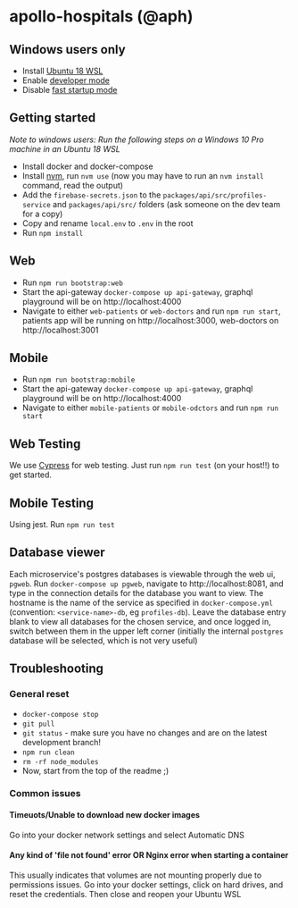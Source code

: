 # apollo-hospitals (@aph)

## Windows users only

- Install [Ubuntu 18 WSL](https://www.microsoft.com/en-us/p/ubuntu-1804-lts/9n9tngvndl3q)
- Enable [developer mode](https://docs.microsoft.com/en-us/windows/uwp/get-started/enable-your-device-for-development)
- Disable [fast startup mode](https://www.windowscentral.com/how-disable-windows-10-fast-startup)

## Getting started

_Note to windows users: Run the following steps on a Windows 10 Pro machine in an Ubuntu 18 WSL_

- Install docker and docker-compose
- Install [nvm](https://nvm.sh), run `nvm use` (now you may have to run an `nvm install` command, read the output)
- Add the `firebase-secrets.json` to the `packages/api/src/profiles-service` and `packages/api/src/` folders (ask someone on the dev team for a copy)
- Copy and rename `local.env` to `.env` in the root
- Run `npm install`

## Web

- Run `npm run bootstrap:web`
- Start the api-gateway `docker-compose up api-gateway`, graphql playground will be on http://localhost:4000
- Navigate to either `web-patients` or `web-doctors` and run `npm run start`, patients app will be running on http://localhost:3000, web-doctors on http://localhost:3001

## Mobile

- Run `npm run bootstrap:mobile`
- Start the api-gateway `docker-compose up api-gateway`, graphql playground will be on http://localhost:4000
- Navigate to either `mobile-patients` or `mobile-odctors` and run `npm run start`

## Web Testing

We use [Cypress](cypress.io) for web testing. Just run `npm run test` (on your host!!) to get started.

## Mobile Testing

Using jest. Run `npm run test`

## Database viewer

Each microservice's postgres databases is viewable through the web ui, `pgweb`. Run `docker-compose up pgweb`, navigate to http://localhost:8081, and type in the connection details for the database you want to view. The hostname is the name of the service as specified in `docker-compose.yml` (convention: `<service-name>-db`, eg `profiles-db`). Leave the database entry blank to view all databases for the chosen service, and once logged in, switch between them in the upper left corner (initially the internal `postgres` database will be selected, which is not very useful)

## Troubleshooting

### General reset

- `docker-compose stop`
- `git pull`
- `git status` - make sure you have no changes and are on the latest development branch!
- `npm run clean`
- `rm -rf node_modules`
- Now, start from the top of the readme ;)

### Common issues

#### Timeuots/Unable to download new docker images

Go into your docker network settings and select Automatic DNS

#### Any kind of 'file not found' error OR Nginx error when starting a container

This usually indicates that volumes are not mounting properly due to permissions issues.
Go into your docker settings, click on hard drives, and reset the credentials.
Then close and reopen your Ubuntu WSL
